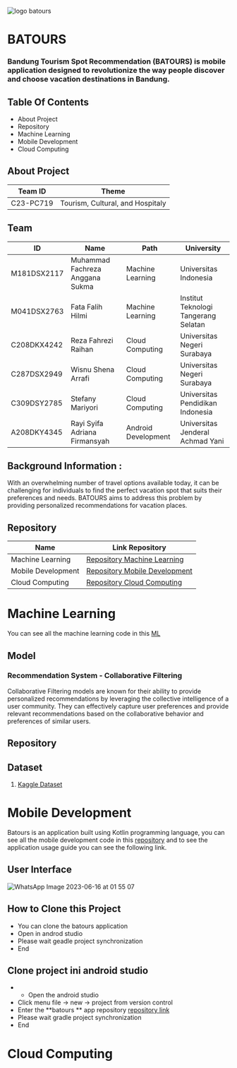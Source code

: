 
![logo batours](https://github.com/stefanyy16/batours/assets/104126597/0e6fbddc-1740-4691-91f3-b82ecf945ace)

# BATOURS
### Bandung Tourism Spot Recommendation (BATOURS) is mobile application designed to revolutionize the way people discover and choose vacation destinations in Bandung.

## Table Of Contents
* About Project
* Repository
* Machine Learning
* Mobile Development 
* Cloud Computing 


## About Project
| Team ID | Theme|
| --- | --- |
| C23-PC719 | Tourism, Cultural, and Hospitaly |

## Team
| ID | Name | Path | University | 
| --- | --- | --- | --- |
| M181DSX2117 | Muhammad Fachreza Anggana Sukma | Machine Learning | Universitas Indonesia |
| M041DSX2763 | Fata Falih Hilmi | Machine Learning | Institut Teknologi Tangerang Selatan |
| C208DKX4242 |  Reza Fahrezi Raihan | Cloud Computing | Universitas Negeri Surabaya |
| C287DSX2949 |  Wisnu Shena Arrafi | Cloud Computing | Universitas Negeri Surabaya |
| C309DSY2785 | Stefany Mariyori | Cloud Computing | Universitas Pendidikan Indonesia |
| A208DKY4345 |  Rayi Syifa Adriana Firmansyah | Android Development |  Universitas Jenderal Achmad Yani | 

## Background Information : 
With an overwhelming number of travel options available today, it can be challenging for individuals to find the perfect vacation spot that suits their preferences and needs. BATOURS aims to address this problem by providing personalized recommendations for vacation places.

## Repository
| Name | Link Repository |
| --- | --- |
| Machine Learning | [Repository Machine Learning](https://github.com/ZaeRaihan/BATOURS-ML.git) |
| Mobile Development | [Repository Mobile Development](https://github.com/ZaeRaihan/BATOURS-Mobile.git) |
| Cloud Computing | [Repository Cloud Computing](https://github.com/ZaeRaihan/BATOURS-API.git) |


# Machine Learning
You can see all the machine learning code in this [ML](https://github.com/ZaeRaihan/BATOURS-ML.git)

## Model
### Recommendation System - Collaborative Filtering
Collaborative Filtering models are known for their ability to provide personalized recommendations by leveraging the collective intelligence of a user community. They can effectively capture user preferences and provide relevant recommendations based on the collaborative behavior and preferences of similar users.

## Repository

## Dataset 
1. [Kaggle Dataset](https://www.kaggle.com/datasets/aprabowo/indonesia-tourism-destination)

# Mobile Development 
Batours is an application built using Kotlin programming language, you can see all the mobile development code in this [repository](https://github.com/ZaeRaihan/BATOURS-Mobile.git) and to see the application usage guide you can see the following link.

## User Interface
![WhatsApp Image 2023-06-16 at 01 55 07](https://github.com/stefanyy16/batours/assets/104126597/ad71a36b-72ec-4a62-a4ee-974d31edd21b)


## How to Clone this Project
* You can clone the batours application 
* Open in androd studio
* Please wait geadle project synchronization
* End

## Clone project ini android studio
* * Open the android studio
* Click menu file -> new -> project from version control
* Enter the **batours ** app repository [repository link](https://github.com/ZaeRaihan/BATOURS-API.git)
* Please wait gradle project synchronization
* End

# Cloud Computing
